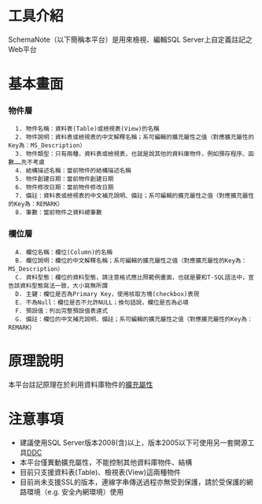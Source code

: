 # 工具介紹
SchemaNote（以下簡稱本平台）是用來檢視、編輯SQL Server上自定義註記之Web平台

# 基本畫面

### 物件層

```
  1. 物件名稱：資料表(Table)或檢視表(View)的名稱
  2. 物件說明：資料表或檢視表的中文解釋名稱；系可編輯的擴充屬性之值（對應擴充屬性的Key為：MS_Description）
  3. 物件類型：只有兩種，資料表或檢視表，也就是說其他的資料庫物件，例如預存程序、函數……先不考慮
  4. 結構描述名稱：當前物件的結構描述名稱
  5. 物件創建日期：當前物件創建日期
  6. 物件修改日期：當前物件修改日期
  7. 備註：資料表或檢視表的中文補充說明、備註；系可編輯的擴充屬性之值（對應擴充屬性的Key為：REMARK）
  8. 筆數：當前物件之資料總筆數
```

  ### 欄位層
```
  A. 欄位名稱：欄位(Column)的名稱
  B. 欄位說明：欄位的中文解釋名稱；系可編輯的擴充屬性之值（對應擴充屬性的Key為：MS_Description）
  C. 資料型態：欄位的資料型態，請注意格式應比照範例畫面，也就是要和T-SQL語法中，宣告該資料型態寫法一致，大小寫無所謂
  D. 主鍵：欄位是否為Primary Key，使用核取方塊(checkbox)表現
  E. 不為Null：欄位是否不允許NULL；換句話說，欄位是否為必填
  F. 預設值：列出完整預設值表達式
  G. 備註：欄位的中文補充說明、備註；系可編輯的擴充屬性之值（對應擴充屬性的Key為：REMARK）
```

# 原理說明
本平台註記原理在於利用資料庫物件的[擴充屬性](https://docs.microsoft.com/sql/relational-databases/system-catalog-views/extended-properties-catalog-views-sys-extended-properties)

# 注意事項
- 建議使用SQL Server版本2008(含)以上，版本2005以下可使用另一套開源工具[DDC](https://blog.miniasp.com/post/2008/05/30/Useful-tools-Data-Dictionary-Creator)
- 本平台僅異動擴充屬性，不能控制其他資料庫物件、結構
- 目前只支援資料表(Table)、檢視表(View)這兩種物件
- 目前尚未支援SSL的版本，連線字串傳送過程亦無受到保護，請於受保護的網路環境（e.g. 安全內網環境）使用
